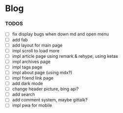 # Blog

### TODOS
- [ ] fix display bugs when down md and open menu
- [ ] add fab
- [ ] add layout for main page
- [ ] impl scroll to load more
- [ ] impl article page using remark & rehype, using ketax
- [ ] impl archives page
- [ ] impl tags page
- [ ] impl about page (using mdx?)
- [ ] impl friend link page
- [ ] add dark mode
- [ ] change header picture, bing api?
- [ ] add search
- [ ] add comment system, maybe gittalk?
- [ ] impl pwa for mobile